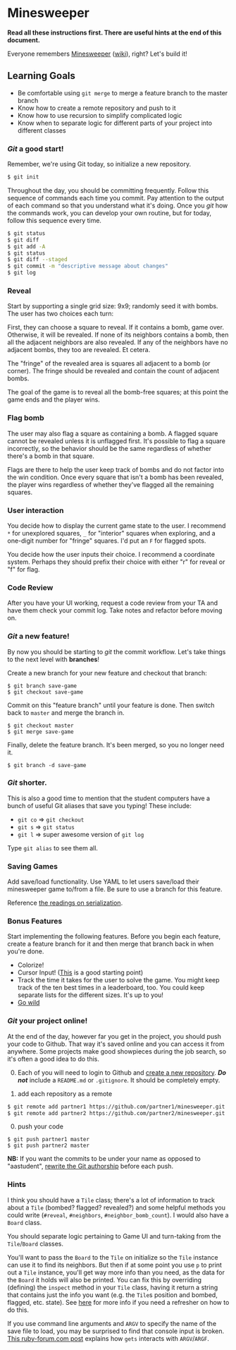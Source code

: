# Minesweeper

**Read all these instructions first. There are useful hints at the end
of this document.**

Everyone remembers [Minesweeper][play-minesweeper]
([wiki][minesweeper-wiki]), right? Let's build it!

## Learning Goals

* Be comfortable using `git merge` to merge a feature branch to the master
branch
* Know how to create a remote repository and push to it
* Know how to use recursion to simplify complicated logic
* Know when to separate logic for different parts of your project into
different classes

### _Git_ a good start!

Remember, we're using Git today, so initialize a new repository.

```bash
$ git init
```

Throughout the day, you should be committing frequently. Follow this
sequence of commands each time you commit. Pay attention to the output
of each command so that you understand what it's doing. Once you _git_
how the commands work, you can develop your own routine, but for today,
follow this sequence every time.

```bash
$ git status
$ git diff
$ git add -A
$ git status
$ git diff --staged
$ git commit -m "descriptive message about changes"
$ git log
```

### Reveal

Start by supporting a single grid size: 9x9; randomly seed it with
bombs. The user has two choices each turn:

First, they can choose a square to reveal. If it contains a bomb, game
over. Otherwise, it will be revealed. If none of its neighbors
contains a bomb, then all the adjacent neighbors are also revealed. If
any of the neighbors have no adjacent bombs, they too are revealed. Et
cetera.

The "fringe" of the revealed area is squares all adjacent to a bomb
(or corner). The fringe should be revealed and contain the count of
adjacent bombs.

The goal of the game is to reveal all the bomb-free squares; at this
point the game ends and the player wins.

### Flag bomb

The user may also flag a square as containing a bomb. A flagged square
cannot be revealed unless it is unflagged first. It's possible to flag a
square incorrectly, so the behavior should be the same regardless of
whether there's a bomb in that square.

Flags are there to help the user keep track of bombs and do not factor
into the win condition. Once every square that isn't a bomb has been
revealed, the player wins regardless of whether they've flagged all the
remaining squares.

### User interaction

You decide how to display the current game state to the user. I
recommend `*` for unexplored squares, `_` for "interior" squares when
exploring, and a one-digit number for "fringe" squares. I'd put an `F`
for flagged spots.

You decide how the user inputs their choice. I recommend a coordinate
system. Perhaps they should prefix their choice with either "r" for
reveal or "f" for flag.

### Code Review

After you have your UI working, request a code review from your TA and
have them check your commit log. Take notes and refactor before moving
on.

### _Git_ a new feature!

By now you should be starting to _git_ the commit workflow. Let's take
things to the next level with **branches**!

Create a new branch for your new feature and checkout that branch:

```
$ git branch save-game
$ git checkout save-game
```

Commit on this "feature branch" until your feature is done. Then switch
back to `master` and merge the branch in.

```
$ git checkout master
$ git merge save-game
```

Finally, delete the feature branch. It's been merged, so you no longer
need it.

```
$ git branch -d save-game
```

### _Git_ shorter.

This is also a good time to mention that the student computers have a
bunch of useful Git aliases that save you typing! These include:

* `git co` => `git checkout`
* `git s` => `git status`
* `git l` => super awesome version of `git log`

Type `git alias` to see them all.

### Saving Games

Add save/load functionality. Use YAML to let users save/load their
minesweeper game to/from a file. Be sure to use a branch for this
feature.

Reference [the readings on serialization][serialization].

### Bonus Features

Start implementing the following features. Before you begin each
feature, create a feature branch for it and then merge that branch back
in when you're done.

- Colorize!
- Cursor Input! ([This][keypress] is a good starting point)
- Track the time it takes for the user to solve the game. You might keep
  track of the ten best times in a leaderboard, too. You could keep
  separate lists for the different sizes. It's up to you!
- [Go wild][awesome-sweeper]

### _Git_ your project online!

At the end of the day, however far you get in the project, you should
push your code to Github. That way it's saved online and you can access
it from anywhere. Some projects make good showpieces during the job
search, so it's often a good idea to do this.

0. Each of you will need to login to Github and [create a new
  repository][github-create-repository]. **_Do not_** include a
  `README.md` or `.gitignore`. It should be completely empty.

0. add each repository as a remote

  ```bash
  $ git remote add partner1 https://github.com/partner1/minesweeper.git
  $ git remote add partner2 https://github.com/partner2/minesweeper.git
  ```

0. push your code

  ```
  $ git push partner1 master
  $ git push partner2 master
  ```

  **NB:** If you want the commits to be under your name as opposed to
  "aastudent", [rewrite the Git authorship][git-authorship-script]
  before each push.

### Hints

I think you should have a `Tile` class; there's a lot of information
to track about a `Tile` (bombed? flagged? revealed?) and some helpful
methods you could write (`#reveal`, `#neighbors`,
`#neighbor_bomb_count`). I would also have a `Board` class.

You should separate logic pertaining to Game UI and turn-taking from
the `Tile`/`Board` classes.

You'll want to pass the `Board` to the `Tile` on initialize so the
`Tile` instance can use it to find its neighbors. But then if at some
point you use `p` to print out a `Tile` instance, you'll get way more
info than you need, as the data for the `Board` it holds will also be
printed. You can fix this by overriding (defining) the `inspect` method
in your `Tile` class, having it return a string that contains just the
info you want (e.g. the `Tile`s position and bombed, flagged, etc. state).
See [here][overriding-inspect] for more info if you need a refresher on how to do this.

If you use command line arguments and `ARGV` to specify the name of
the save file to load, you may be surprised to find that console input
is broken. [This ruby-forum.com post][argv-description] explains how
`gets` interacts with `ARGV`/`ARGF`.

[play-minesweeper]: http://minesweeperonline.com/#beginner
[minesweeper-wiki]: http://en.wikipedia.org/wiki/Minesweeper_(Windows)
[argv-description]: https://www.ruby-forum.com/topic/185266#809660
[keypress]: https://gist.github.com/acook/4190379
[awesome-sweeper]: http://blog.appacademy.io/post/88410347996/thejaggedhedgehog-minesweeper-today-we-built
[serialization]: https://github.com/appacademy/curriculum/blob/master/ruby/readings/serialization.md
[overriding-inspect]: https://github.com/appacademy/curriculum/blob/master/ruby/readings/overriding_inspect.md
[github-create-repository]: https://help.github.com/articles/creating-a-new-repository/
[git-authorship-script]: https://github.com/appacademy/curriculum/blob/master/ruby/readings/git-fix-authorship.md
